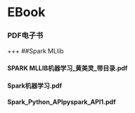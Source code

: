 # EBook
### PDF电子书

+++
##Spark MLlib 

#### SPARK MLLIB机器学习_黄美灵_带目录.pdf
#### Spark机器学习.pdf
####  Spark_Python_APIpyspark_API1.pdf

